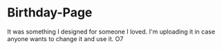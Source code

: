 # Birthday-Page
It was something I designed for someone I loved. I'm uploading it in case anyone wants to change it and use it. O7
